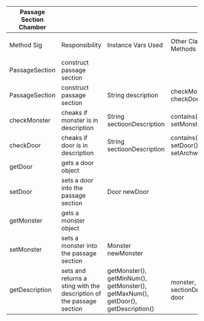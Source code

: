 | Passage Section   Chamber |                                                                        |                                                                                     |                                     |                                |               |
|---------------------------|------------------------------------------------------------------------|-------------------------------------------------------------------------------------|-------------------------------------|--------------------------------|---------------|
| Method Sig                | Responsibility                                                         | Instance Vars Used                                                                  | Other Class Methods Called          | Objects Used with Method Calls | Lines of Code |
| PassageSection            | construct passage section                                              |                                                                                     |                                     | 1                              |               |
| PassageSection            | construct passage section                                              | String description                                                                  | checkMonster(), checkDoor()         | sectionDescription             | 3             |
| checkMonster              | cheaks if monster is in description                                    | String sectioonDescription                                                          | contains(), setMonster()            |                                | 2             |
| checkDoor                 | cheaks if door is in description                                       | String sectioonDescription                                                          | contains(), setDoor(), setArchway() | door                           | 6             |
| getDoor                   | gets a door object                                                     |                                                                                     |                                     | door                           | 1             |
| setDoor                   | sets a door into the passage section                                   | Door newDoor                                                                        |                                     | door                           | 1             |
| getMonster                | gets a monster object                                                  |                                                                                     |                                     | monster                        | 1             |
| setMonster                | sets a monster into the passage section                                | Monster newMonster                                                                  |                                     | monster                        | 1             |
| getDescription            | sets and returns a sting with the   description of the passage section | getMonster(), getMinNum(), getMonster(), getMaxNum(), getDoor(),   getDescription() | monster, sectionDescription, door   | 5                              |               |